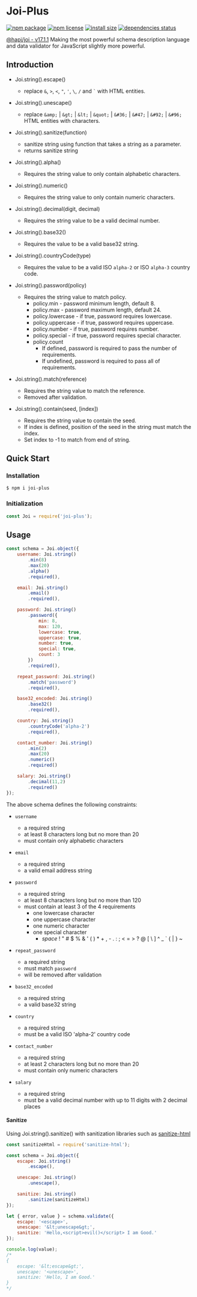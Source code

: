 # Joi-Plus

[![npm package](https://img.shields.io/npm/v/joi-plus.svg)](http://npmjs.org/package/joi-plus) [![npm license](https://img.shields.io/npm/l/joi-plus)](https://img.shields.io/npm/l/joi-plus) [![install size](https://packagephobia.now.sh/badge?p=joi-plus@1.1.2)](https://packagephobia.now.sh/result?p=joi-plus@1.1.2) [![dependencies status](https://david-dm.org/flamehamster/joi-plus/status.svg)](https://david-dm.org/flamehamster/joi-plus)

[@hapi/joi - v17.1.1](https://www.npmjs.com/package/@hapi/joi)
Making the most powerful schema description language and data validator for JavaScript slightly more powerful.

## Introduction

* Joi.string().escape()
	* replace `&`, `>`, `<`, `"`, `'`, `\`, `/` and `` ` `` with HTML entities.

* Joi.string().unescape()
	* replace `&amp;` | `&gt;` | `&lt;` | `&quot;` | `&#36;` | `&#47;` | `&#92;` | `&#96;` HTML entities with characters.

* Joi.string().sanitize(function)
	* sanitize string using function that takes a string as a parameter.
	* returns sanitize string

* Joi.string().alpha()
	* Requires the string value to only contain alphabetic characters.

* Joi.string().numeric()
	* Requires the string value to only contain numeric characters.

* Joi.string().decimal(digit, decimal)
	* Requires the string value to be a valid decimal number.

* Joi.string().base32()
	* Requires the value to be a valid base32 string.

* Joi.string().countryCode(type)
	* Requires the value to be a valid ISO `alpha-2` or ISO `alpha-3` country code.

* Joi.string().password(policy)
	* Requires the string value to match policy.
		* policy.min - password minimum length, default 8.
		* policy.max - password maximum length, default 24.
		* policy.lowercase - if true, password requires lowercase.
		* policy.uppercase - if true, password requires uppercase.
		* policy.number - if true, password requires number.
		* policy.special - if true, password requires special character.
		* policy.count
			* If defined, password is required to pass the number of requirements.
			* If undefined, password is required to pass all of requirements.

* Joi.string().match(reference)
	* Requires the string value to match the reference.
	* Removed after validation.

* Joi.string().contain(seed, [index])
	* Requires the string value to contain the seed.
	* If index is defined, position of the seed in the string must match the index.
	* Set index to -1 to match from end of string.

## Quick Start

### Installation
```bash
$ npm i joi-plus
```

### Initialization
```js
const Joi = require('joi-plus');
```

## Usage

```js
const schema = Joi.object({
	username: Joi.string()
		.min(8)
		.max(20)
		.alpha()
		.required(),

	email: Joi.string()
		.email()
		.required(),

	password: Joi.string()
		.password({
			min: 8,
			max: 120,
			lowercase: true,
			uppercase: true,
			number: true,
			special: true,
			count: 3
		})
		.required(),

	repeat_password: Joi.string()
		.match('password')
		.required(),

	base32_encoded: Joi.string()
		.base32()
		.required(),

	country: Joi.string()
		.countryCode('alpha-2')
		.required(),

	contact_number: Joi.string()
		.min(2)
		.max(20)
		.numeric()
		.required()

	salary: Joi.string()
		.decimal(11,2)
		.required()
});
```

The above schema defines the following constraints:
* `username`
	* a required string
	* at least 8 characters long but no more than 20
	* must contain only alphabetic characters
* `email`
	* a required string
	* a valid email address string
* `password`
	* a required string
	* at least 8 characters long but no more than 120
	* must contain at least 3 of the 4 requirements
		* one lowercase character
		* one uppercase character
		* one numeric character
		* one special character
			* _space_ ! " # $ % & ' ( ) * + , - . : ; < = > ? @ [ \ ] ^ _ \` { | } ~ 
* `repeat_password`
	* a required string
	* must match `password`
	* will be removed after validation
* `base32_encoded`
	* a required string
	* a valid base32 string
* `country`
	* a required string
	* must be a valid ISO 'alpha-2' country code
* `contact_number`
	* a required string
	* at least 2 characters long but no more than 20
	* must contain only numeric characters

* `salary`
	* a required string
	* must be a valid decimal number with up to 11 digits with 2 decimal places

#### Sanitize
Using Joi.string().sanitize() with sanitization libraries such as [sanitize-html](https://www.npmjs.com/package/sanitize-html)

```js
const sanitizeHtml = require('sanitize-html');

const schema = Joi.object({
	escape: Joi.string()
		.escape(),

	unescape: Joi.string()
		.unescape(),

	sanitize: Joi.string()
		.sanitize(sanitizeHtml)
});

let { error, value } = schema.validate({
	escape: '<escape>',
	unescape: '&lt;unescape&gt;',
	sanitize: 'Hello,<script>evil()</script> I am Good.'
});

console.log(value);
/*
{
	escape: '&lt;escape&gt;',
	unescape: '<unescape>',
	sanitize: 'Hello, I am Good.'
}
*/
```